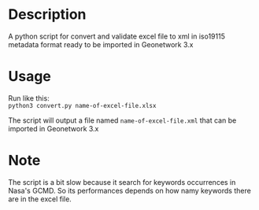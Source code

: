 # Description
A python script for convert and validate excel file to xml in iso19115 metadata format ready to be imported in Geonetwork 3.x

# Usage

Run like this:  
`python3 convert.py name-of-excel-file.xlsx`

The script will output a file named `name-of-excel-file.xml` that can be imported in Geonetwork 3.x

# Note

The script is a bit slow because it search for keywords occurrences in Nasa's GCMD. So its performances depends on how namy keywords there are in the excel file.